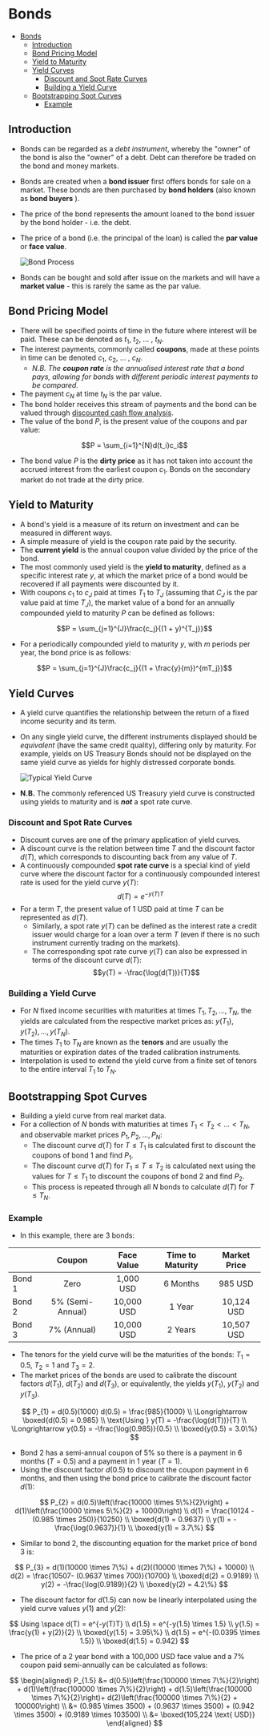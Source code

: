 # Bonds

- [Bonds](#bonds)
  - [Introduction](#introduction)
  - [Bond Pricing Model](#bond-pricing-model)
  - [Yield to Maturity](#yield-to-maturity)
  - [Yield Curves](#yield-curves)
    - [Discount and Spot Rate Curves](#discount-and-spot-rate-curves)
    - [Building a Yield Curve](#building-a-yield-curve)
  - [Bootstrapping Spot Curves](#bootstrapping-spot-curves)
    - [Example](#example)

## Introduction

- Bonds can be regarded as a *debt instrument*, whereby the "owner" of the bond is also the "owner" of a debt. Debt can therefore be traded on the bond and money markets.
- Bonds are created when a **bond issuer** first offers bonds for sale on a market. These bonds are then purchased by **bond holders** (also known as **bond buyers** ).
- The price of the bond represents the amount loaned to the bond issuer by the bond holder - i.e. the debt.
- The price of a bond (i.e. the principal of the loan) is called the **par value** or **face value**.

  ![Bond Process](../images/bond-process.png "Bond Process")

- Bonds can be bought and sold after issue on the markets and will have a **market value** - this is rarely the same as the par value.

## Bond Pricing Model

- There will be specified points of time in the future where interest will be paid. These can be denoted as $t_1$, $t_2$, ... , $t_N$.
- The interest payments, commonly called **coupons**, made at these points in time can be denoted $c_1$, $c_2$, ... , $c_N$.
  - *N.B. The **coupon rate** is the annualised interest rate that a bond pays, allowing for bonds with different periodic interest payments to be compared.*
- The payment $c_N$ at time $t_N$ is the par value.
- The bond holder receives this stream of payments and the bond can be valued through [discounted cash flow analysis](2_interest-rates.md#discounted-cash-flow-analysis).
- The value of the bond $P$, is the present value of the coupons and par value:

$$P = \sum_{i=1}^{N}d(t_i)c_i$$

- The bond value $P$ is the **dirty price** as it has not taken into account the accrued interest from the earliest coupon $c_1$. Bonds on the secondary market do not trade at the dirty price.

## Yield to Maturity

- A bond's yield is a measure of its return on investment and can be measured in different ways.
- A simple measure of yield is the coupon rate paid by the security.
- The **current yield** is the annual coupon value divided by the price of the bond.
- The most commonly used yield is the **yield to maturity**, defined as a specific interest rate $y$, at which the market price of a bond would be recovered if all payments were discounted by it.
- With coupons $c_1$ to $c_J$ paid at times $T_1$ to $T_J$ (assuming that $C_J$ is the par value paid at time $T_J$), the market value of a bond for an annually compounded yield to maturity $P$ can be defined as follows:

$$P = \sum_{j=1}^{J}\frac{c_j}{(1 + y)^{T_j}}$$

- For a periodically compounded yield to maturity $y$, with $m$ periods per year, the bond price is as follows:

$$P = \sum_{j=1}^{J}\frac{c_j}{(1 + \frac{y}{m})^{mT_j}}$$

## Yield Curves

- A yield curve quantifies the relationship between the return of a fixed income security and its term.
- On any single yield curve, the different instruments displayed should be *equivalent* (have the same credit quality), differing only by maturity. For example, yields on US Treasury Bonds should not be displayed on the same yield curve as yields for highly distressed corporate bonds.

  ![Typical Yield Curve](../images/yield-curve.png "Typical Yield Curve")

- **N.B.** The commonly referenced US Treasury yield curve is constructed using yields to maturity and is ***not*** a spot rate curve.

### Discount and Spot Rate Curves

- Discount curves are one of the primary application of yield curves.
- A discount curve is the relation between time $T$ and the discount factor $d(T)$, which corresponds to discounting back from any value of $T$.
- A continuously compounded **spot rate curve** is a special kind of yield curve where the discount factor for a continuously compounded interest rate is used for the yield curve $y(T)$:
$$d(T) = e^{-y(T)T}$$
- For a term $T$, the present value of 1 USD paid at time $T$ can be represented as $d(T)$.
  - Similarly, a spot rate $y(T)$ can be defined as the interest rate a credit issuer would charge for a loan over a term $T$ (even if there is no such instrument currently trading on the markets).
  - The corresponding spot rate curve $y(T)$ can also be expressed in terms of the discount curve $d(T)$:
$$y(T) = -\frac{\log(d(T))}{T}$$

### Building a Yield Curve

- For $N$ fixed income securities with maturities at times $T_{1}, T_{2}, ..., T_{N}$, the yields are calculated from the respective market prices as: $y(T_{1}), y(T_{2}), ..., y(T_{N})$.
- The times $T_{1}$ to $T_{N}$ are known as the **tenors** and are usually the maturities or expiration dates of the traded calibration instruments.
- Interpolation is used to extend the yield curve from a finite set of tenors to the entire interval $T_{1}$ to $T_{N}$.

## Bootstrapping Spot Curves

- Building a yield curve from real market data.
- For a collection of $N$ bonds with maturities at times $T_{1} < T_{2} < ... < T_{N}$, and observable market prices $P_{1}, P_{2}, ..., P_{N}$:
  - The discount curve $d(T)$ for $T \le T_{1}$ is calculated first to discount the coupons of bond 1 and find $P_{1}$.
  - The discount curve $d(T)$ for $T_{1} \le T \le T_{2}$ is calculated next using the values for $T \le T_{1}$ to discount the coupons of bond 2 and find $P_{2}$.
  - This process is repeated through all $N$ bonds to calculate $d(T)$ for $T \le T_{N}$.

### Example

- In this example, there are 3 bonds:

|        |      Coupon      | Face Value | Time to Maturity | Market Price |
| ------ |:----------------:|:----------:|:----------------:|:------------:|
| Bond 1 |       Zero       | 1,000 USD  |      6 Months    |    985 USD   |
| Bond 2 | 5% (Semi-Annual) | 10,000 USD |      1 Year      |  10,124 USD  |
| Bond 3 |    7% (Annual)   | 10,000 USD |      2 Years     |  10,507 USD  |

- The tenors for the yield curve will be the maturities of the bonds: $T_{1} = 0.5$, $T_{2} = 1$ and $T_{3} = 2$.
- The market prices of the bonds are used to calibrate the discount factors $d(T_{1})$, $d(T_{2})$ and $d(T_{3})$, or equivalently, the yields $y(T_{1})$, $y(T_{2})$ and $y(T_{3})$.

$$
P_{1} = d(0.5)(1000)  d(0.5) = \frac{985}{1000} \\
\Longrightarrow \boxed{d(0.5) = 0.985} \\
\text{Using } y(T) = -\frac{\log(d(T))}{T} \\
\Longrightarrow y(0.5) = -\frac{\log(0.985)}{0.5} \\
\boxed{y(0.5) = 3.0\%}
$$

- Bond 2 has a semi-annual coupon of 5% so there is a payment in 6 months ($T = 0.5$) and a payment in 1 year ($T = 1$).
- Using the discount factor $d(0.5)$ to discount the coupon payment in 6 months, and then using the bond price to calibrate the discount factor $d(1)$:

$$
P_{2} = d(0.5)\left(\frac{10000 \times 5\%}{2}\right) + d(1)\left(\frac{10000 \times 5\%}{2} + 10000\right) \\
d(1) = \frac{10124 - (0.985 \times 250)}{10250} \\
\boxed{d(1) = 0.9637} \\
y(1) = -\frac{\log(0.9637)}{1} \\
\boxed{y(1) = 3.7\%}
$$

- Similar to bond 2, the discounting equation for the market price of bond 3 is:

$$
P_{3} = d(1)(10000 \times 7\%) + d(2)((10000 \times 7\%) + 10000) \\ 
d(2) = \frac{10507- (0.9637 \times 700)}{10700} \\ 
\boxed{d(2) = 0.9189} \\ 
y(2) = -\frac{\log(0.9189)}{2} \\ 
\boxed{y(2) = 4.2\%}
$$

- The discount factor for $d(1.5)$ can now be linearly interpolated using the yield curve values $y(1)$ and $y(2)$:

$$
Using \space d(T) = e^{-y(T)T} \\
d(1.5) = e^{-y(1.5) \times 1.5} \\
y(1.5) = \frac{y(1) + y(2)}{2} \\
\boxed{y(1.5) = 3.95\%} \\
d(1.5) = e^{-(0.0395 \times 1.5)} \\
\boxed{d(1.5) = 0.942}
$$

- The price of a 2 year bond with a 100,000 USD face value and a 7% coupon paid semi-annually can be calculated as follows:

$$
\begin{aligned}
P_{1.5} &= d(0.5)\left(\frac{100000 \times 7\%}{2}\right) + d(1)\left(\frac{100000 \times 7\%}{2}\right) + d(1.5)\left(\frac{100000 \times 7\%}{2}\right)+ d(2)\left(\frac{100000 \times 7\%}{2} + 100000\right) \\
&= (0.985 \times 3500) + (0.9637 \times 3500) + (0.942 \times 3500) + (0.9189 \times 103500) \\
&= \boxed{105,224 \text{ USD}}
\end{aligned}
$$
